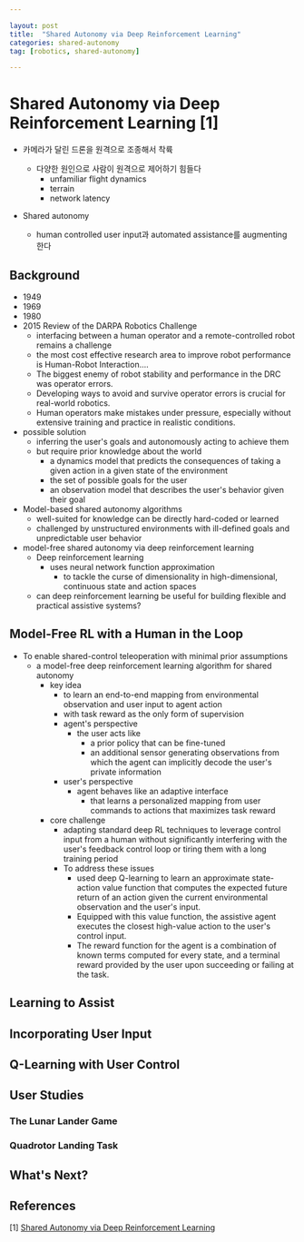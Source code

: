 ```yaml
---

layout: post
title:  "Shared Autonomy via Deep Reinforcement Learning"
categories: shared-autonomy
tag: [robotics, shared-autonomy]

---
```


# Shared Autonomy via Deep Reinforcement Learning [1]

- 카메라가 달린 드론을 원격으로 조종해서 착륙
  - 다양한 원인으로 사람이 원격으로 제어하기 힘들다
    - unfamiliar flight dynamics
    - terrain
    - network latency

- Shared autonomy
  - human controlled user input과 automated assistance를 augmenting 한다

## Background
- 1949
- 1969
- 1980
- 2015 Review of the DARPA Robotics Challenge
  - interfacing between a human operator and a remote-controlled robot remains a challenge
  - the most cost effective research area to improve robot performance is Human-Robot Interaction....
  - The biggest enemy of robot stability and performance in the DRC was operator errors.
  - Developing ways to avoid and survive operator errors is crucial for real-world robotics.
  - Human operators make mistakes under pressure, especially without extensive training and practice in realistic conditions.
- possible solution
  - inferring the user's goals and autonomously acting to achieve them
  - but require prior knowledge about the world
    - a dynamics model that predicts the consequences of taking a given action in a given state of the environment
    - the set of possible goals for the user
    - an observation model that describes the user's behavior given their goal
- Model-based shared autonomy algorithms
  - well-suited for knowledge can be directly hard-coded or learned
  - challenged by unstructured environments with ill-defined goals and unpredictable user behavior
- model-free shared autonomy via deep reinforcement learning
  - Deep reinforcement learning
    - uses neural network function approximation
      - to tackle the curse of dimensionality in high-dimensional, continuous state and action spaces
  - can deep reinforcement learning be useful for building flexible and practical assistive systems?


## Model-Free RL with a Human in the Loop
- To enable shared-control teleoperation with minimal prior assumptions
  - a model-free deep reinforcement learning algorithm for shared autonomy
    - key idea
      - to learn an end-to-end mapping from environmental observation and user input to agent action
      - with task reward as the only form of supervision
      - agent's perspective
        - the user acts like 
          - a prior policy that can be fine-tuned
          - an additional sensor generating observations from which the agent can implicitly decode the user's private information
      - user's perspective
        - agent behaves like an adaptive interface
          - that learns a personalized mapping from user commands to actions that maximizes task reward
    - core challenge
      - adapting standard deep RL techniques to leverage control input from a human without significantly interfering with the user's feedback control loop or tiring them with a long training period
      - To address these issues
        - used deep Q-learning to learn an approximate state-action value function that computes the expected future return of an action given the current environmental observation and the user's input.
        - Equipped with this value function, the assistive agent executes the closest high-value action to the user's control input.
        - The reward function for the agent is a combination of known terms computed for every state, and a terminal reward provided by the user upon succeeding or failing at the task.


## Learning to Assist





## Incorporating User Input


## Q-Learning with User Control


## User Studies

### The Lunar Lander Game

### Quadrotor Landing Task

## What's Next?


## References
[1] [Shared Autonomy via Deep Reinforcement Learning](https://bair.berkeley.edu/blog/2018/04/18/shared-autonomy/)





